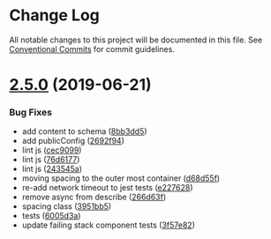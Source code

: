 # Change Log

All notable changes to this project will be documented in this file.
See [Conventional Commits](https://conventionalcommits.org) for commit guidelines.

# [2.5.0](http://github.com/bolt-design-system/bolt/tree/master/packages/components/bolt-stack/compare/v2.4.4...v2.5.0) (2019-06-21)


### Bug Fixes

* add content to schema ([8bb3dd5](http://github.com/bolt-design-system/bolt/tree/master/packages/components/bolt-stack/commit/8bb3dd5))
* add publicConfig ([2692f94](http://github.com/bolt-design-system/bolt/tree/master/packages/components/bolt-stack/commit/2692f94))
* lint js ([cec9099](http://github.com/bolt-design-system/bolt/tree/master/packages/components/bolt-stack/commit/cec9099))
* lint js ([76d6177](http://github.com/bolt-design-system/bolt/tree/master/packages/components/bolt-stack/commit/76d6177))
* lint js ([243545a](http://github.com/bolt-design-system/bolt/tree/master/packages/components/bolt-stack/commit/243545a))
* moving spacing to the outer most container ([d68d55f](http://github.com/bolt-design-system/bolt/tree/master/packages/components/bolt-stack/commit/d68d55f))
* re-add network timeout to jest tests ([e227628](http://github.com/bolt-design-system/bolt/tree/master/packages/components/bolt-stack/commit/e227628))
* remove async from describe ([266d63f](http://github.com/bolt-design-system/bolt/tree/master/packages/components/bolt-stack/commit/266d63f))
* spacing class ([3951bb5](http://github.com/bolt-design-system/bolt/tree/master/packages/components/bolt-stack/commit/3951bb5))
* tests ([6005d3a](http://github.com/bolt-design-system/bolt/tree/master/packages/components/bolt-stack/commit/6005d3a))
* update failing stack component tests ([3f57e82](http://github.com/bolt-design-system/bolt/tree/master/packages/components/bolt-stack/commit/3f57e82))
